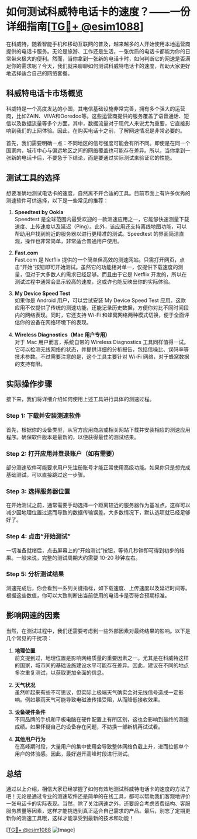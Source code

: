 # 如何测试科威特电话卡的速度？——一份详细指南[[TG💪+ @esim1088](https://t.me/s/esim1088)]

在科威特，随着智能手机和移动互联网的普及，越来越多的人开始使用本地运营商提供的电话卡服务。无论是旅游、工作还是生活，一张优质的电话卡都能为你的日常带来极大的便利。然而，当你拿到一张新的电话卡时，如何判断它的网速是否满足你的需求呢？今天，我们就来聊聊如何测试科威特电话卡的速度，帮助大家更好地选择适合自己的网络套餐。

## 科威特电话卡市场概览

科威特是一个高度发达的小国，其电信基础设施非常完善，拥有多个强大的运营商，比如ZAIN、VIVA和Ooredoo等。这些运营商提供的服务覆盖了语音通话、短信以及数据流量等多个方面。其中，数据流量对于现代人来说尤为重要，它直接影响到我们的上网体验。因此，在购买电话卡之前，了解网速情况是非常必要的。

首先，我们需要明确一点：不同地区的信号强度可能会有所不同。即使是在同一个国家内，城市中心与偏远地区之间的网络覆盖也可能存在差异。所以，当你拿到一张新的电话卡后，不要急于下结论，而是要通过实际测试来验证它的性能。

## 测试工具的选择

想要准确地测试电话卡的速度，自然离不开合适的工具。目前市面上有许多优秀的测速软件可供选择，以下是一些常见的推荐：

1. **Speedtest by Ookla**  
   Speedtest 是全球范围内最受欢迎的一款测速应用之一，它能够快速测量下载速度、上传速度以及延迟（Ping）。此外，该应用还支持离线地图功能，可以帮助用户找到附近的服务器以进行更精准的测试。Speedtest 的界面简洁直观，操作也非常简单，非常适合普通用户使用。

2. **Fast.com**  
   Fast.com 是 Netflix 提供的一个简单但高效的测速网站。只需打开网页，点击“开始”按钮即可开始测试。虽然它的功能相对单一，仅提供下载速度的测量，但对于大多数人的需求已经足够。而且由于它是 Netflix 开发的，所以在测试过程中通常会显示较高的速度，这或许也能反映出你的实际体验。

3. **My Device Speed Test**  
   如果你是 Android 用户，可以尝试安装 My Device Speed Test 应用。这款应用不仅提供了传统的测速功能，还能记录历史数据，方便你对比不同时间段内的网络表现。同时，它还支持 Wi-Fi 和蜂窝网络两种模式切换，便于全面评估你的设备在网络环境下的表现。

4. **Wireless Diagnostics（Mac 用户专用）**  
   对于 Mac 用户而言，系统自带的 Wireless Diagnostics 工具同样值得一试。它可以检测无线网络的状态，并提供详细的分析报告，包括信噪比、误码率等技术参数。不过需要注意的是，这个工具主要针对 Wi-Fi 网络，对于蜂窝数据的支持有限。

## 实际操作步骤

接下来，我们将详细介绍如何使用上述工具进行具体的测速过程。

### Step 1: 下载并安装测速软件
首先，根据你的设备类型，从官方应用商店或相关网站下载并安装相应的测速应用程序。确保软件版本是最新的，以便获得最佳的测试结果。

### Step 2: 打开应用并登录账户（如有需要）
部分测速软件可能要求用户先注册账号才能正常使用高级功能。如果你只是想完成基础测试，可以直接跳过这一步骤。

### Step 3: 选择服务器位置
在开始测试之前，通常需要手动选择一个距离较近的服务器作为基准点。这样可以减少因地理位置过远而导致的数据传输误差。大多数情况下，默认选项就已经足够好了。

### Step 4: 点击“开始测试”
一切准备就绪后，点击屏幕上的“开始测试”按钮，等待几秒钟即可得到初步的结果。一般来说，完整的测试周期大约需要 10-20 秒钟左右。

### Step 5: 分析测试结果
测速完成后，你会看到一系列关键指标，如下载速度、上传速度以及延迟时间等。根据这些数值，你可以大致判断出当前使用的电话卡是否符合预期标准。

## 影响网速的因素

当然，在测试过程中，我们还需要考虑到一些外部因素对最终结果的影响。以下是几个常见的干扰项：

1. **地理位置**  
   前文提到过，地理位置是影响网络质量的重要因素之一。尤其是在科威特这样的国家，城市间的基础设施建设水平可能存在差异。因此，建议在不同的地点多次重复测试，以获取更加全面的信息。

2. **天气状况**  
   虽然听起来有些不可思议，但实际上极端天气确实会对无线信号造成一定影响。例如暴雨天气可能导致电磁波传播受阻，从而降低接收效果。

3. **设备硬件条件**  
   不同品牌的手机和平板电脑在硬件配置上有所区别，这也会影响到最终的测速成绩。如果怀疑自己的设备存在问题，不妨换一部新机再试试看。

4. **其他用户行为**  
   在高峰期时段，大量用户的集中使用会导致整体网络负载上升，进而拉低单个用户的体验感。因此，最好避开高峰时段进行测试。

## 总结

通过以上介绍，相信大家已经掌握了如何有效地测试科威特电话卡的速度的方法了吧！无论是通过专业的测速软件还是简单的在线工具，都可以帮助我们客观地评价一张电话卡的实际表现。当然，除了关注网速之外，还要综合考虑资费结构、客服服务质量等因素，这样才能挑选到真正适合自己需求的产品。最后，别忘了定期更新你的测速工具哦，这样才能享受到最新的技术和功能！

[[TG💪+ @esim1088](https://t.me/s/esim1088) ![Image](https://i.postimg.cc/4NQfJmqS/Snipaste-2025-05-13-00-14-12.png)]